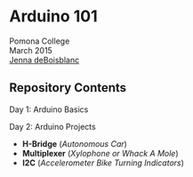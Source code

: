 Arduino 101
===========

Pomona College  
March 2015  
[Jenna deBoisblanc](http://jdeboi.com)

Repository Contents
-------------------

Day 1: Arduino Basics

Day 2: Arduino Projects
- **H-Bridge** (*Autonomous Car*)
- **Multiplexer** (*Xylophone or Whack A Mole*)
- **I2C** (*Accelerometer Bike Turning Indicators*)